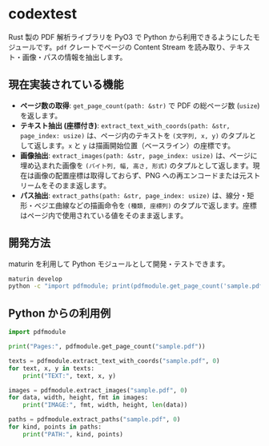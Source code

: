 # codextest

Rust 製の PDF 解析ライブラリを PyO3 で Python から利用できるようにしたモジュールです。`pdf` クレートでページの Content Stream を読み取り、テキスト・画像・パスの情報を抽出します。

## 現在実装されている機能

- **ページ数の取得**: `get_page_count(path: &str)` で PDF の総ページ数 (`usize`) を返します。
- **テキスト抽出 (座標付き)**: `extract_text_with_coords(path: &str, page_index: usize)` は、ページ内のテキストを `(文字列, x, y)` のタプルとして返します。`x` と `y` は描画開始位置（ベースライン）の座標です。
- **画像抽出**: `extract_images(path: &str, page_index: usize)` は、ページに埋め込まれた画像を `(バイト列, 幅, 高さ, 形式)` のタプルとして返します。現在は画像の配置座標は取得しておらず、PNG への再エンコードまたは元ストリームをそのまま返します。
- **パス抽出**: `extract_paths(path: &str, page_index: usize)` は、線分・矩形・ベジエ曲線などの描画命令を `(種類, 座標列)` のタプルで返します。座標はページ内で使用されている値をそのまま返します。

## 開発方法

maturin を利用して Python モジュールとして開発・テストできます。

```bash
maturin develop
python -c "import pdfmodule; print(pdfmodule.get_page_count('sample.pdf'))"
```

## Python からの利用例

```python
import pdfmodule

print("Pages:", pdfmodule.get_page_count("sample.pdf"))

texts = pdfmodule.extract_text_with_coords("sample.pdf", 0)
for text, x, y in texts:
    print("TEXT:", text, x, y)

images = pdfmodule.extract_images("sample.pdf", 0)
for data, width, height, fmt in images:
    print("IMAGE:", fmt, width, height, len(data))

paths = pdfmodule.extract_paths("sample.pdf", 0)
for kind, points in paths:
    print("PATH:", kind, points)
```
